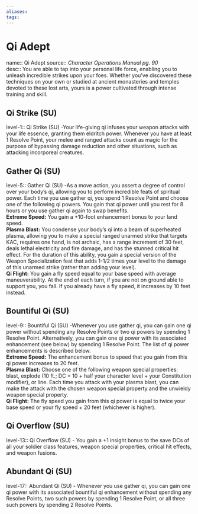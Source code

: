 ```yaml
---
aliases: 
tags: 
---
```


# Qi Adept
name:: Qi Adept
source:: _Character Operations Manual pg. 90_  
desc:: You are able to tap into your personal life force, enabling you to unleash incredible strikes upon your foes. Whether you’ve discovered these techniques on your own or studied at ancient monasteries and temples devoted to these lost arts, yours is a power cultivated through intense training and skill.

## Qi Strike (SU)
level-1:: Qi Strike (SU) -Your life-giving qi infuses your weapon attacks with your life essence, granting them eldritch power. Whenever you have at least 1 Resolve Point, your melee and ranged attacks count as magic for the purpose of bypassing damage reduction and other situations, such as attacking incorporeal creatures.  

## Gather Qi (SU)
level-5:: Gather Qi (SU) -As a move action, you assert a degree of control over your body’s qi, allowing you to perform incredible feats of spiritual power. Each time you use gather qi, you spend 1 Resolve Point and choose one of the following qi powers. You gain that qi power until you rest for 8 hours or you use gather qi again to swap benefits.  
**Extreme Speed:** You gain a +10-foot enhancement bonus to your land speed.  
**Plasma Blast:** You condense your body’s qi into a beam of superheated plasma, allowing you to make a special ranged unarmed strike that targets KAC, requires one hand, is not archaic, has a range increment of 30 feet, deals lethal electricity and fire damage, and has the stunned critical hit effect. For the duration of this ability, you gain a special version of the Weapon Specialization feat that adds 1-1/2 times your level to the damage of this unarmed strike (rather than adding your level).  
**Qi Flight:** You gain a fly speed equal to your base speed with average maneuverability. At the end of each turn, if you are not on ground able to support you, you fall. If you already have a fly speed, it increases by 10 feet instead.  

## Bountiful Qi (SU)
level-9:: Bountiful Qi (SU) -Whenever you use gather qi, you can gain one qi power without spending any Resolve Points or two qi powers by spending 1 Resolve Point. Alternatively, you can gain one qi power with its associated enhancement (see below) by spending 1 Resolve Point. The list of qi power enhancements is described below.  
**Extreme Speed:** The enhancement bonus to speed that you gain from this qi power increases to 20 feet.  
**Plasma Blast:** Choose one of the following weapon special properties: blast, explode (10 ft.; DC = 10 + half your character level + your Constitution modifier), or line. Each time you attack with your plasma blast, you can make the attack with the chosen weapon special property and the unwieldy weapon special property.  
**Qi Flight:** The fly speed you gain from this qi power is equal to twice your base speed or your fly speed + 20 feet (whichever is higher).  

## Qi Overflow (SU)
level-13:: Qi Overflow (SU) - You gain a +1 insight bonus to the save DCs of all your soldier class features, weapon special properties, critical hit effects, and weapon fusions.  

## Abundant Qi (SU)
level-17:: Abundant Qi (SU) - Whenever you use gather qi, you can gain one qi power with its associated bountiful qi enhancement without spending any Resolve Points, two such powers by spending 1 Resolve Point, or all three such powers by spending 2 Resolve Points.
